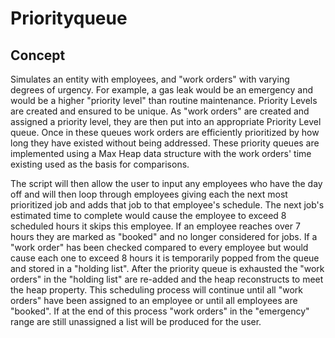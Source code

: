 # Priorityqueue
## Concept
Simulates an entity with employees, and "work orders" with varying degrees of urgency. For example, a gas leak would be an emergency and would be a higher "priority level" than routine maintenance. Priority Levels are created and ensured to be unique. As "work orders" are created and assigned a priority level, they are then put into an appropriate Priority Level queue. Once in these queues work orders are efficiently prioritized by how long they have existed without being addressed. These priority queues are implemented using a Max Heap data structure with the work orders' time existing used as the basis for comparisons.

The script will then allow the user to input any employees who have the day off and will then loop through employees giving each the next most prioritized job and adds that job to that employee's schedule. The next job's estimated time to complete would cause the employee to exceed 8 scheduled hours it skips this employee. If an employee reaches over 7 hours they are marked as "booked" and no longer considered for jobs. If a "work order" has been checked compared to every employee but would cause each one to exceed 8 hours it is temporarily popped from the queue and stored in a "holding list". After the priority queue is exhausted the "work orders" in the "holding list" are re-added and the heap reconstructs to meet the heap property. This scheduling process will continue until all "work orders" have been assigned to an employee or until all employees are "booked". If at the end of this process "work orders" in the "emergency" range are still unassigned a list will be produced for the user. 
